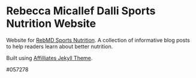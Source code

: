 # Rebecca Micallef Dalli Sports Nutrition Website

Website for [RebMD Sports Nutrition](rebmdsportsnutrition.com). A collection of informative blog posts to help readers learn about better nutrition.

Built using [Affilliates Jekyll Theme](https://bootstrapstarter.com/template-affiliates-bootstrap-jekyll/).

#057278
